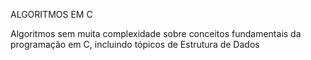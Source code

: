 ALGORITMOS EM C

Algoritmos sem muita complexidade sobre conceitos fundamentais da programação em C, incluindo tópicos de Estrutura de Dados
